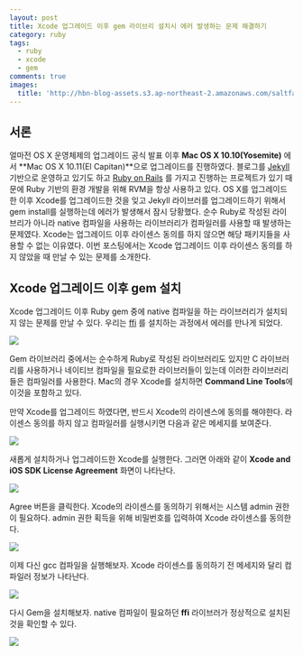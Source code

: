 ```yaml
---
layout: post
title: Xcode 업그레이드 이후 gem 라이브리 설치시 에러 발생하는 문제 해결하기
category: ruby
tags:
  - ruby
  - xcode
  - gem
comments: true
images:
  title: 'http://hbn-blog-assets.s3.ap-northeast-2.amazonaws.com/saltfactory/images/df981f27-c49e-4906-8d0e-f3b15506eed6'
---
```


## 서론

얼마전 OS X 운영체제의 업그레이드 공식 발표 이후 **Mac OS X 10.10(Yosemite)** 에서 **Mac OS X 10.11(El Capitan)**으로 업그레이드를 진행하였다. 블로그를 [Jekyll](https://jekyllrb.com/) 기반으로 운영하고 있기도 하고 [Ruby on Rails](http://rubyonrails.org/) 를 가지고 진행하는 프로젝트가 있기 때문에 Ruby 기반의 환경 개발을 위해 RVM을 항상 사용하고 있다. OS X를 업그레이드 한 이후 Xcode를 업그레이드한 것을 잊고 Jekyll 라이브러를 업그레이드하기 위해서 gem install를 실행하는데 에러가 발생해서 잠시 당황했다. 순수 Ruby로 작성된 라이브리가 아니라 native 컴파일을 사용하는 라이브러리가 컴파일러를 사용할 때 발생하는 문제였다. Xcode는 업그레이드 이후 라이센스 동의를 하지 않으면 해당 패키지들을 사용할 수 없는 이유였다. 이번 포스팅에서는 Xcode 업그레이드 이후 라이센스 동의를 하지 않았을 때 만날 수 있는 문제를 소개한다.

<!--more-->

## Xcode 업그레이드 이후 gem 설치

Xcode 업그레이드 이후 Ruby gem 중에 native 컴파일을 하는 라이브러리가 설치되지 않는 문제를 만날 수 있다. 우리는 [ffi](https://github.com/ffi/ffi/wiki) 를 설치하는 과정에서 에러를 만나게 되었다.

![](http://hbn-blog-assets.s3.ap-northeast-2.amazonaws.com/saltfactory/images/7758c5ae-78f1-4891-9f61-63f0a3b29086)

Gem 라이브러리 중에서는 순수하게 Ruby로 작성된 라이브러리도 있지만 C 라이브러리를 사용하거나 네이티브 컴파일을 필요로한 라이브러들이 있는데 이러한 라이브러리들은 컴파일러를 사용한다. Mac의 경우 Xcode를 설치하면 **Command Line Tools**에 이것을 포함하고 있다.

만약 Xcode를 업그레이드 하였다면, 반드시 Xcode의 라이센스에 동의를 해야한다. 라이센스 동의를 하지 않고 컴파일러를 실행시키면 다음과 같은 메세지를 보여준다.

![](http://hbn-blog-assets.s3.ap-northeast-2.amazonaws.com/saltfactory/images/ccc6d03c-2b2a-4336-a348-90450a6976e9)


새롭게 설치하거나 업그레이드한 Xcode를 실행한다. 그러면 아래와 같이 **Xcode and iOS SDK License Agreement** 화면이 나타난다.

![](http://hbn-blog-assets.s3.ap-northeast-2.amazonaws.com/saltfactory/images/a29a12ac-cf28-43c3-bd3a-31e5d95aa064)

Agree 버튼을 클릭한다. Xcode의 라이센스를 동의하기 위해서는 시스템 admin 권한이 필요하다. admin 권한 획득을 위해 비밀번호를 입력하여 Xcode 라이센스를 동의한다.

![](http://hbn-blog-assets.s3.ap-northeast-2.amazonaws.com/saltfactory/images/9cf8e8f3-5e42-4262-ae0e-0f7df1748c46)

이제 다신 gcc 컴파일을 실행해보자. Xcode 라이센스를 동의하기 전 메세지와 달리 컴파일러 정보가 나타난다.

![](http://hbn-blog-assets.s3.ap-northeast-2.amazonaws.com/saltfactory/images/9f1a1ce9-a516-4d29-919a-adc0f7e5f402)

다시 Gem을 설치해보자. native 컴파일이 필요하던 **ffi** 라이브러가 정상적으로 설치된 것을 확인할 수 있다.

![](http://hbn-blog-assets.s3.ap-northeast-2.amazonaws.com/saltfactory/images/af4e7877-0873-43b6-b2d9-a530015dfbf3)

